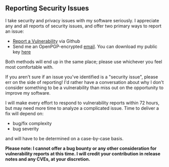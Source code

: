## Reporting Security Issues

I take security and privacy issues with my software seriously.  I appreciate any and all
reports of security issues, and offer two primary ways to report an issue:

* [Report a Vulnerability](https://github.com/marcus0x62/tinyimages/security/advisories/new)
via Github
* Send me an OpenPGP-encrypted [email](mailto:marcusb@marcusb.org).  You can download my
public key [here](https://keys.openpgp.org/search?q=marcusb%40marcusb.org)

Both methods will end up in the same place; please use whichever you feel most comfortable
with.

If you aren't sure if an issue you've identified is a "security issue", please err on the side
of reporting! I'd rather have a conversation about why I don't consider something to be a
vulnerability than miss out on the opportunity to improve my software.

I will make every effort to respond to vulnerability reports within 72 hours, but may need
more time to analyze a complicated issue.  Time to deliver a fix will depend on:

* bug/fix complexity
* bug severity

and will have to be determined on a case-by-case basis.

**Please note: I cannot offer a bug bounty or any other consideration for vulnerability
reports at this time.  I will credit your contribution in release notes and any CVEs, at your
discretion.**
